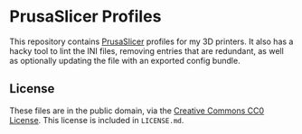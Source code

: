 # PrusaSlicer Profiles

This repository contains [PrusaSlicer][] profiles for my 3D
printers. It also has a hacky tool to lint the INI files, removing
entries that are redundant, as well as optionally updating the file
with an exported config bundle.

 [PrusaSlicer]: https://github.com/prusa3d/PrusaSlicer

## License

These files are in the public domain, via the
[Creative Commons CC0 License][cc0]. This license is included in `LICENSE.md`.

 [cc0]: https://creativecommons.org/publicdomain/zero/1.0/
